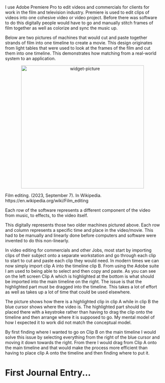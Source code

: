 I use Adobe Premiere Pro to edit videos and commercials for clients for work in the film and television industry. Premiere is used to edit clips of videos into one cohesive video or video project. Before there was software to do this digitally people would have to go and manually stitch frames of film together as well as colorize and sync the music up. 

Below are two pictures of machines that would cut and paste together strands of film into one timeline to create a movie. This design originates from light tables that were used to look at the frames of the film and cut them into one timeline. This demonstrates how matching from a real-world system to an application. 
<p align="center">
  <img src ="../assets/examle1" alt="widget-picture" align="center" width="400"/>
</p>
Film editing. (2023, September 7). In Wikipedia. https://en.wikipedia.org/wiki/Film_editing

Each row of the software represents a different component of the video from music, to effects, to the video itself. 



This digitally represents those two older machines pictured above. Each row and column represents a specific time and place in the video/movie. This had to be manually and linearly done before computers and software were invented to do this non-linearly.

In video editing for commercials and other Jobs, most start by importing clips of their subject onto a separate workstation and go through each clip to start to cut and paste each clip they would need. In modern times we can now simply import clip A into the timeline clip B. From using the Adobe suite I am used to being able to select and then copy and paste. As you can see on the left screen Clip A which is highlighted at the bottom is what should be imported into the main timeline on the right. The issue is that the highlighted part must be dragged into the timeline. This takes a lot of effort as well as takes up a lot of time that could be used elsewhere. 




The picture shows how there is a highlighted clip in clip A while in clip B the blue cursor shows where the video is. The highlighted part should be placed there with a keystroke rather than having to drag the clip onto the timeline and then arrange where it is supposed to go. My mental model of how I expected it to work did not match the conceptual model. 

By first finding where I wanted to go on Clip B on the main timeline I would solve this issue by selecting everything from the right of the blue cursor and moving it down towards the right. From there I would drag from Clip A onto the main timeline and that would make the process more efficient than having to place clip A onto the timeline and then finding where to put it. 


# First Journal Entry...
